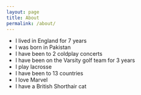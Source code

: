 ```yaml
---
layout: page
title: About
permalink: /about/
---
```


- I lived in England for 7 years
- I was born in Pakistan
- I have been to 2 coldplay concerts
- I have been on the Varsity golf team for 3 years
- I play lacrosse
- I have been to 13 countries
- I love Marvel
- I have a British Shorthair cat